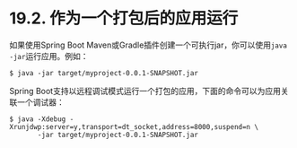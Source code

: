 # 19.2. 作为一个打包后的应用运行

如果使用Spring Boot Maven或Gradle插件创建一个可执行jar，你可以使用`java -jar`运行应用。例如：

```text
$ java -jar target/myproject-0.0.1-SNAPSHOT.jar
```

Spring Boot支持以远程调试模式运行一个打包的应用，下面的命令可以为应用关联一个调试器：

```text
$ java -Xdebug -Xrunjdwp:server=y,transport=dt_socket,address=8000,suspend=n \
       -jar target/myproject-0.0.1-SNAPSHOT.jar
```

